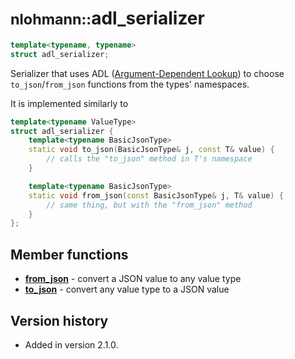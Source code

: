 # <small>nlohmann::</small>adl_serializer

```cpp
template<typename, typename>
struct adl_serializer;
```

Serializer that uses ADL ([Argument-Dependent Lookup](https://en.cppreference.com/w/cpp/language/adl)) to choose
`to_json`/`from_json` functions from the types' namespaces.

It is implemented similarly to

```cpp
template<typename ValueType>
struct adl_serializer {
    template<typename BasicJsonType>
    static void to_json(BasicJsonType& j, const T& value) {
        // calls the "to_json" method in T's namespace
    }

    template<typename BasicJsonType>
    static void from_json(const BasicJsonType& j, T& value) {
        // same thing, but with the "from_json" method
    }
};
```

## Member functions

- [**from_json**](from_json.md) - convert a JSON value to any value type
- [**to_json**](to_json.md) - convert any value type to a JSON value

## Version history

- Added in version 2.1.0.
